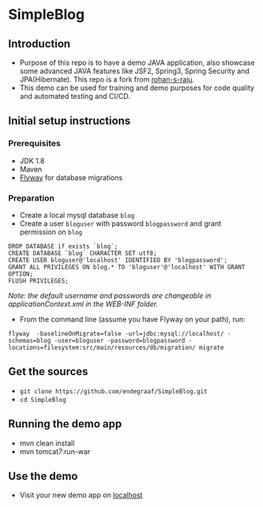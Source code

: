 # SimpleBlog
## Introduction
- Purpose of this repo is to have a demo JAVA application, also showcase some advanced JAVA features like JSF2, Spring3,
Spring Security and JPA(Hibernate). This repo is a fork from [rohan-s-raju](https://github.com/rohan-s-raju/SimpleBlog).
- This demo can be used for training and demo purposes for code quality and automated testing and CI/CD.
## Initial setup instructions
### Prerequisites
- JDK 1.8
- Maven
- [Flyway](https://flywaydb.org) for database migrations

### Preparation
- Create a local mysql database `blog`
- Create a user `bloguser` with password `blogpassword` and grant permission on `blog`
```
DROP DATABASE if exists `blog`; 
CREATE DATABASE `blog` CHARACTER SET utf8;
CREATE USER bloguser@'localhost' IDENTIFIED BY 'blogpassword';
GRANT ALL PRIVILEGES ON blog.* TO 'bloguser'@'localhost' WITH GRANT OPTION;
FLUSH PRIVILEGES;
```
*Note: the default username and passwords are changeable in applicationContext.xml in the WEB-INF folder.*
- From the command line (assume you have Flyway on your path), run:
```
flyway  -baselineOnMigrate=false -url=jdbc:mysql://localhost/ -schemas=blog -user=bloguser -password=blogpassword -locations=filesystem:src/main/resources/db/migration/ migrate
```

## Get the sources
- `git clone https://github.com/endegraaf/SimpleBlog.git`
- `cd SimpleBlog`

## Running the demo app
- mvn clean install
- mvn tomcat7:run-war

## Use the demo
- Visit your new demo app on [localhost](http://localhost:8088/blog/index.xhtml)


